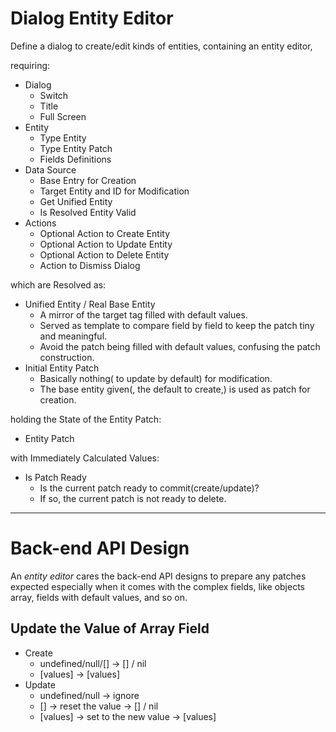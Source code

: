 # Dialog Entity Editor

<!-- > 2019-08-13T17:17:26+0800 -->

Define a dialog to create/edit kinds of entities, containing an entity editor,

requiring:

- Dialog
	- Switch
	- Title
	- Full Screen
- Entity
	- Type Entity
	- Type Entity Patch
	- Fields Definitions
- Data Source
	- Base Entry for Creation
	- Target Entity and ID for Modification
	- Get Unified Entity
	- Is Resolved Entity Valid
- Actions
	- Optional Action to Create Entity
	- Optional Action to Update Entity
	- Optional Action to Delete Entity
	- Action to Dismiss Dialog

which are Resolved as:

- Unified Entity / Real Base Entity
	- A mirror of the target tag filled with default values.
	- Served as template to compare field by field to keep the patch tiny and meaningful.
	- Avoid the patch being filled with default values, confusing the patch construction.
- Initial Entity Patch
	- Basically nothing( to update by default) for modification.
	- The base entity given(, the default to create,) is used as patch for creation.

holding the State of the Entity Patch:

- Entity Patch

with Immediately Calculated Values:

- Is Patch Ready
	- Is the current patch ready to commit(create/update)?
	- If so, the current patch is not ready to delete.

---

# Back-end API Design

<!-- > 2019-08-14T07:50:19+0800 -->

An *entity editor*
cares the back-end API designs
to prepare any patches expected
especially when it comes with the complex fields,
like objects array, fields with default values, and so on.

## Update the Value of Array Field

<!-- > 2019-07-27T09:32:58+0800 -->

- Create
	- undefined/null/[] -> [] / nil
	- [values] -> [values]
- Update
	- undefined/null -> ignore
	- [] -> reset the value -> [] / nil
	- [values] -> set to the new value -> [values]
